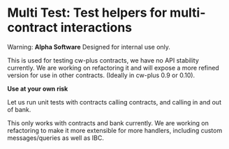 # Multi Test: Test helpers for multi-contract interactions

Warning: **Alpha Software** Designed for internal use only.

This is used for testing cw-plus contracts, we have no API
stability currently. We are working on refactoring it and will
expose a more refined version for use in other contracts. (Ideally
in cw-plus 0.9 or 0.10).

**Use at your own risk**

Let us run unit tests with contracts calling contracts, and calling
in and out of bank.

This only works with contracts and bank currently. We are working
on refactoring to make it more extensible for more handlers,
including custom messages/queries as well as IBC.


